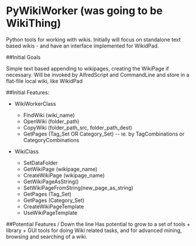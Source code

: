 
PyWikiWorker (was going to be WikiThing)
===============================

Python tools for working with wikis. Initially will focus on standalone text based wikis - and have an interface implemented for WikidPad.

##Initial Goals

Simple text based appending to wikipages, creating the WikiPage if necessary.
Will be invoked by AlfredScript and CommandLine and store in a flat-file local wiki, like WikidPad

##Initial Features:
 
  * WikiWorkerClass
  
    * FindWiki (wiki_name)
    * OpenWiki (folder_path)
    * CopyWiki (folder_path_src, folder_path_dest)
    * GetPages (Tag_Set OR Category_Set) -- ie. by TagCombinations or CategoryCombinations
 

 * WikiClass

	 * SetDataFolder
	 * GetWikiPage (wikipage_name)
	 * CreateWikiPage (wikipage_name)
	 * GetWikiPageAsString()
	 * SetWikiPageFromString(new_page_as_string)
	 * GetPages (Tag_Set)
	 * GetPages (Category_Set)
	 * CreateWikiPageTemplate
	 * UseWikiPageTemplate
 
##Potential Features / Down the line
Has potential to grow to a set of tools + library + GUI tools for doing Wiki related tasks, and for advanced mining, browsing and searching of a wiki.
